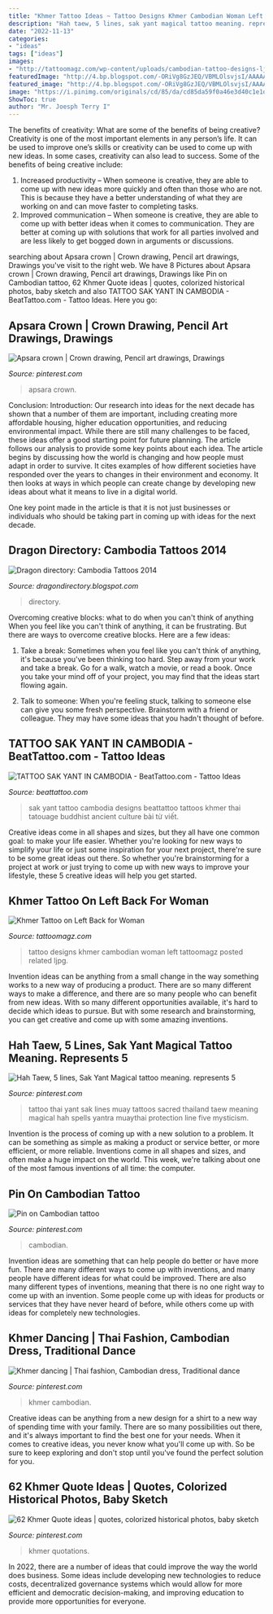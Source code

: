 ```yaml
---
title: "Khmer Tattoo Ideas ~ Tattoo Designs Khmer Cambodian Woman Left Tattoomagz Posted Related Ljpg"
description: "Hah taew, 5 lines, sak yant magical tattoo meaning. represents 5"
date: "2022-11-13"
categories:
- "ideas"
tags: ["ideas"]
images:
- "http://tattoomagz.com/wp-content/uploads/cambodian-tattoo-designs-ljpg-1841.jpg"
featuredImage: "http://4.bp.blogspot.com/-ORiVg8GzJEQ/VBMLOlsvjsI/AAAAAAAAEws/B0otwYe4meY/s1600/cambodia%2Btattoos%2B(12).jpg"
featured_image: "http://4.bp.blogspot.com/-ORiVg8GzJEQ/VBMLOlsvjsI/AAAAAAAAEws/B0otwYe4meY/s1600/cambodia%2Btattoos%2B(12).jpg"
image: "https://i.pinimg.com/originals/cd/85/da/cd85da59f0a46e3d40c1e1da46a734a4.jpg"
ShowToc: true
author: "Mr. Joesph Terry I"
---
```



The benefits of creativity: What are some of the benefits of being creative?
Creativity is one of the most important elements in any person’s life. It can be used to improve one’s skills or creativity can be used to come up with new ideas. In some cases, creativity can also lead to success. Some of the benefits of being creative include: 
1. Increased productivity – When someone is creative, they are able to come up with new ideas more quickly and often than those who are not. This is because they have a better understanding of what they are working on and can move faster to completing tasks. 
2. Improved communication – When someone is creative, they are able to come up with better ideas when it comes to communication. They are better at coming up with solutions that work for all parties involved and are less likely to get bogged down in arguments or discussions. 

	

		
searching about Apsara crown | Crown drawing, Pencil art drawings, Drawings you've visit to the right web. We have 8 Pictures about Apsara crown | Crown drawing, Pencil art drawings, Drawings like Pin on Cambodian tattoo, 62 Khmer Quote ideas | quotes, colorized historical photos, baby sketch and also TATTOO SAK YANT IN CAMBODIA - BeatTattoo.com - Tattoo Ideas. Here you go:
		
    
## Apsara Crown | Crown Drawing, Pencil Art Drawings, Drawings

<img loading=lazy src="https://i.pinimg.com/736x/08/21/89/082189a0fd47593cf69fbdb484486b4c.jpg" onerror="this.onerror=null;this.src='https://tse4.mm.bing.net/th?id=OIP.pyIcdDYzxwDPmXdNjXMUQgHaKb&amp;pid=15.1';" alt="Apsara crown | Crown drawing, Pencil art drawings, Drawings">

_Source: pinterest.com_

>apsara crown. 

	

Conclusion:
Introduction: Our research into ideas for the next decade has shown that a number of them are important, including creating more affordable housing, higher education opportunities, and reducing environmental impact. While there are still many challenges to be faced, these ideas offer a good starting point for future planning. The article follows our analysis to provide some key points about each idea.
The article begins by discussing how the world is changing and how people must adapt in order to survive. It cites examples of how different societies have responded over the years to changes in their environment and economy. It then looks at ways in which people can create change by developing new ideas about what it means to live in a digital world.

One key point made in the article is that it is not just businesses or individuals who should be taking part in coming up with ideas for the next decade.

    
## Dragon Directory: Cambodia Tattoos 2014

<img loading=lazy src="http://4.bp.blogspot.com/-ORiVg8GzJEQ/VBMLOlsvjsI/AAAAAAAAEws/B0otwYe4meY/s1600/cambodia%2Btattoos%2B(12).jpg" onerror="this.onerror=null;this.src='https://tse4.mm.bing.net/th?id=OIP.JkgEXihRUhJbSN-btbFheQAAAA&amp;pid=15.1';" alt="Dragon directory: Cambodia Tattoos 2014">

_Source: dragondirectory.blogspot.com_

>directory. 

	

Overcoming creative blocks: what to do when you can't think of anything
When you feel like you can't think of anything, it can be frustrating. But there are ways to overcome creative blocks. Here are a few ideas: 
1. Take a break: Sometimes when you feel like you can't think of anything, it's because you've been thinking too hard. Step away from your work and take a break. Go for a walk, watch a movie, or read a book. Once you take your mind off of your project, you may find that the ideas start flowing again.

2. Talk to someone: When you're feeling stuck, talking to someone else can give you some fresh perspective. Brainstorm with a friend or colleague. They may have some ideas that you hadn't thought of before.


    
## TATTOO SAK YANT IN CAMBODIA - BeatTattoo.com - Tattoo Ideas

<img loading=lazy src="http://beattattoo.com/wp-content/uploads/2019/02/23-5.jpg" onerror="this.onerror=null;this.src='https://tse3.mm.bing.net/th?id=OIP.nNwnSJUHzgpGzNisFtcCYgHaHa&amp;pid=15.1';" alt="TATTOO SAK YANT IN CAMBODIA - BeatTattoo.com - Tattoo Ideas">

_Source: beattattoo.com_

>sak yant tattoo cambodia designs beattattoo tattoos khmer thai tatouage buddhist ancient culture bài từ viết. 

	

Creative ideas come in all shapes and sizes, but they all have one common goal: to make your life easier. Whether you're looking for new ways to simplify your life or just some inspiration for your next project, there're sure to be some great ideas out there. So whether you're brainstorming for a project at work or just trying to come up with new ways to improve your lifestyle, these 5 creative ideas will help you get started.

    
## Khmer Tattoo On Left Back For Woman

<img loading=lazy src="http://tattoomagz.com/wp-content/uploads/cambodian-tattoo-designs-ljpg-1841.jpg" onerror="this.onerror=null;this.src='https://tse3.mm.bing.net/th?id=OIP.DTC4Mi7glpzKTGVndu1oJgAAAA&amp;pid=15.1';" alt="Khmer Tattoo on Left Back for Woman">

_Source: tattoomagz.com_

>tattoo designs khmer cambodian woman left tattoomagz posted related ljpg. 

	

Invention ideas can be anything from a small change in the way something works to a new way of producing a product. There are so many different ways to make a difference, and there are so many people who can benefit from new ideas. With so many different opportunities available, it's hard to decide which ideas to pursue. But with some research and brainstorming, you can get creative and come up with some amazing inventions.

    
## Hah Taew, 5 Lines, Sak Yant Magical Tattoo Meaning. Represents 5

<img loading=lazy src="https://i.pinimg.com/736x/00/15/40/0015409a594b6a992ea29791553c15b9.jpg" onerror="this.onerror=null;this.src='https://tse4.mm.bing.net/th?id=OIP.S_48Z6MxD6LhRMcakNusmgAAAA&amp;pid=15.1';" alt="Hah Taew, 5 lines, Sak Yant Magical tattoo meaning. represents 5">

_Source: pinterest.com_

>tattoo thai yant sak lines muay tattoos sacred thailand taew meaning magical hah spells yantra muaythai protection line five mysticism. 

	

Invention is the process of coming up with a new solution to a problem. It can be something as simple as making a product or service better, or more efficient, or more reliable. Inventions come in all shapes and sizes, and often make a huge impact on the world. This week, we're talking about one of the most famous inventions of all time: the computer.

    
## Pin On Cambodian Tattoo

<img loading=lazy src="https://i.pinimg.com/originals/98/6d/d2/986dd27843c519c736b717e55f70f72f.jpg" onerror="this.onerror=null;this.src='https://tse4.mm.bing.net/th?id=OIP.CkuMcJgz6a4aPJ_xM_eDzwHaJP&amp;pid=15.1';" alt="Pin on Cambodian tattoo">

_Source: pinterest.com_

>cambodian. 

	

Invention ideas are something that can help people do better or have more fun. There are many different ways to come up with inventions, and many people have different ideas for what could be improved. There are also many different types of inventions, meaning that there is no one right way to come up with an invention. Some people come up with ideas for products or services that they have never heard of before, while others come up with ideas for completely new technologies.

    
## Khmer Dancing | Thai Fashion, Cambodian Dress, Traditional Dance

<img loading=lazy src="https://i.pinimg.com/originals/cd/85/da/cd85da59f0a46e3d40c1e1da46a734a4.jpg" onerror="this.onerror=null;this.src='https://tse1.mm.bing.net/th?id=OIP.KoE3lgg5l0_eiOQmwuad6wHaKP&amp;pid=15.1';" alt="Khmer dancing | Thai fashion, Cambodian dress, Traditional dance">

_Source: pinterest.com_

>khmer cambodian. 

	

Creative ideas can be anything from a new design for a shirt to a new way of spending time with your family. There are so many possibilities out there, and it's always important to find the best one for your needs. When it comes to creative ideas, you never know what you'll come up with. So be sure to keep exploring and don't stop until you've found the perfect solution for you.

    
## 62 Khmer Quote Ideas | Quotes, Colorized Historical Photos, Baby Sketch

<img loading=lazy src="https://i.pinimg.com/474x/f7/77/64/f777649872d5f4973c7bad9a201f85d6.jpg" onerror="this.onerror=null;this.src='https://tse4.mm.bing.net/th?id=OIP.eCoNxTQGm5T7ZpPtrXpXXQAAAA&amp;pid=15.1';" alt="62 Khmer Quote ideas | quotes, colorized historical photos, baby sketch">

_Source: pinterest.com_

>khmer quotations. 

	

In 2022, there are a number of ideas that could improve the way the world does business. Some ideas include developing new technologies to reduce costs, decentralized governance systems which would allow for more efficient and democratic decision-making, and improving education to provide more opportunities for everyone.

